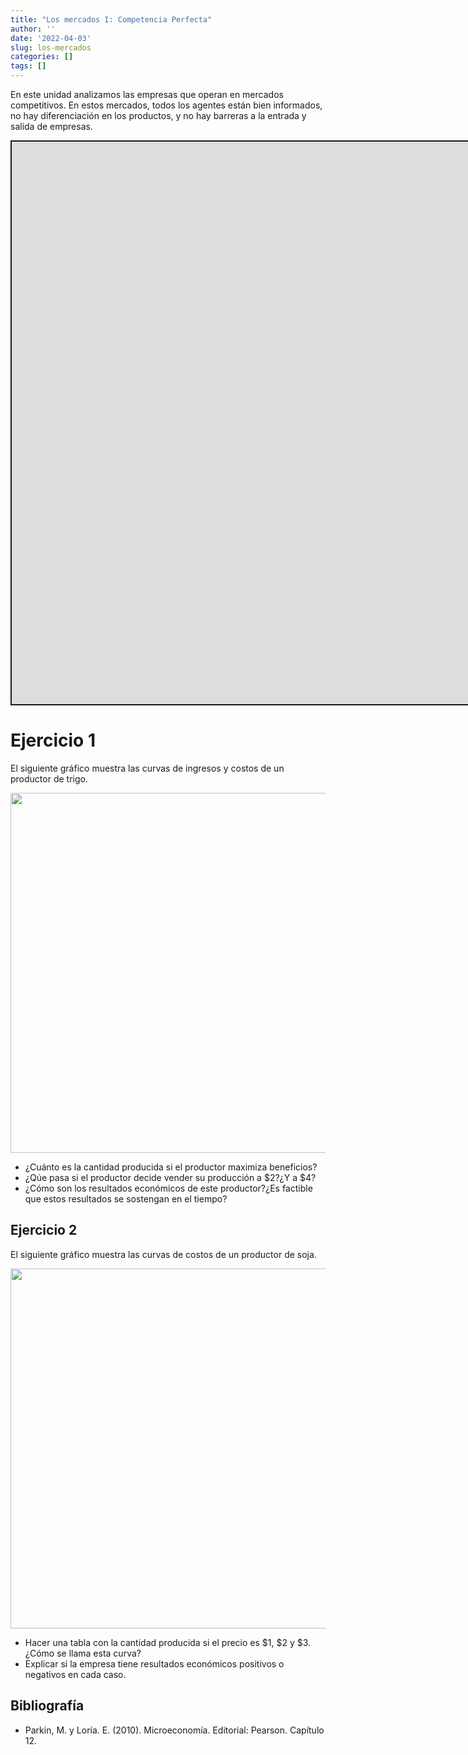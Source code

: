 ```yaml
---
title: "Los mercados I: Competencia Perfecta"
author: ''
date: '2022-04-03'
slug: los-mercados
categories: []
tags: []
---
```


<script src="{{< blogdown/postref >}}index_files/fitvids/fitvids.min.js"></script>

En este unidad analizamos las empresas que operan en mercados competitivos. En estos mercados, todos los agentes están bien informados, no hay diferenciación en los productos, y no hay barreras a la entrada y salida de empresas.

<div class="shareagain" style="min-width:300px;margin:1em auto;">
<iframe src="https://slides-mercados.netlify.app/" width="1600" height="900" style="border:2px solid currentColor;" loading="lazy" allowfullscreen></iframe>
<script>fitvids('.shareagain', {players: 'iframe'});</script>
</div>

# Ejercicio 1

El siguiente gráfico muestra las curvas de ingresos y costos de un productor de trigo.

<img src="{{< blogdown/postref >}}index_files/figure-html/unnamed-chunk-2-1.png" width="576" />

-   ¿Cuánto es la cantidad producida si el productor maximiza beneficios?
-   ¿Qúe pasa si el productor decide vender su producción a \$2?¿Y a \$4?
-   ¿Cómo son los resultados económicos de este productor?¿Es factible que estos resultados se sostengan en el tiempo?

## Ejercicio 2

El siguiente gráfico muestra las curvas de costos de un productor de soja.

<img src="{{< blogdown/postref >}}index_files/figure-html/unnamed-chunk-3-1.png" width="576" />

-   Hacer una tabla con la cantidad producida si el precio es \$1, \$2 y \$3. ¿Cómo se llama esta curva?
-   Explicar si la empresa tiene resultados económicos positivos o negativos en cada caso.

<!-- # Ejercicio 1 -->
<!-- Considere un mercado que funciona en competencia perfecta. Analice dos situaciones mostradas en los siguientes gráficos, explicando los resultados de las empresas y la situación de entrada y salida de empresas al mercado. -->
<!-- ```{r} -->
<!-- library(tidyverse) -->
<!-- library(tidyr) -->
<!-- datos <- tibble(  -->
<!--  q = c(0, 1000, 2000, 3000, 3999, 4000, 4001, 5000),  -->
<!--  CT = c(55000, 85000, 110000, 130000, 159960.01, 160000, 160040.01, 210000),  -->
<!--  CMg = c(NA, 27, 22, 21, 38.98, 40, 40.02, 60),  -->
<!--  Precio=40) %>%  -->
<!--   mutate(Cme=CT/q) %>%  -->
<!--   select(-CT) %>%  -->
<!--   pivot_longer(cols=-q) -->
<!-- ``` -->
<!-- ```{r} -->
<!-- library(patchwork) -->
<!-- a <- datos %>% -->
<!--   filter(name!="Precio") %>%  -->
<!--   ggplot(aes(q, value, color=name)) + -->
<!--   geom_hline(yintercept = 50, linetype="dashed") + -->
<!--   geom_line() +  -->
<!--   scale_color_discrete("") + -->
<!--   scale_x_continuous(limits = c(1e3, 5e3)) + -->
<!--   scale_y_continuous(breaks=c(20, 40, 50, 60, 80), -->
<!--                      labels=c("20", "40", "P=50", "60", "80")) + -->
<!--   theme_minimal() + -->
<!--   labs(x="Q", y="CMe, CMg, P", title="A") -->
<!-- b <- datos %>% -->
<!--   filter(name!="Precio") %>%  -->
<!--   ggplot(aes(q, value, color=name)) + -->
<!--   geom_hline(yintercept = 30, linetype="dashed") + -->
<!--   geom_line() +  -->
<!--   scale_color_discrete("") + -->
<!--   scale_x_continuous(limits = c(1e3, 5e3)) + -->
<!--   scale_y_continuous(breaks=c(20, 30, 40, 60, 80), -->
<!--                      labels=c("20", "P=30", "40", "60", "80")) + -->
<!--   theme_minimal() + -->
<!--   labs(x="Q", y="CMe, CMg, P", title="B") -->
<!-- a +  b -->
<!-- ``` -->
<!-- Ahora suponga que la entrada de empresas al sector aumenta la oferta y reduce los precios como se muestra en el siguiente gráfico. Explique la situación, y cuál es el resultado final esperado. -->

## Bibliografía

-   Parkin, M. y Loría. E. (2010). Microeconomía. Editorial: Pearson. Capítulo 12.

